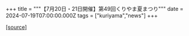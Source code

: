 +++
title = """【7月20日・21日開催】第49回くりやま夏まつり"""
date = 2024-07-19T07:00:00.000Z
tags = ["kuriyama","news"]
+++


[[source]](https://www.town.kuriyama.hokkaido.jp/soshiki/53/27998.html)
